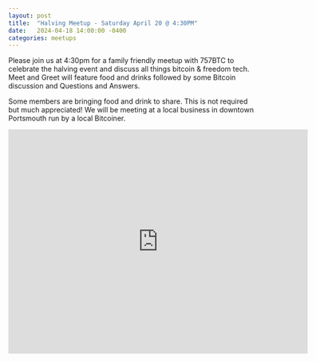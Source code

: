 ```yaml
---
layout: post
title:  "Halving Meetup - Saturday April 20 @ 4:30PM"
date:   2024-04-18 14:00:00 -0400
categories: meetups
---
```

Please join us at 4:30pm for a family friendly meetup with 757BTC to celebrate the halving event and discuss all things bitcoin & freedom tech. Meet and Greet will feature food and drinks followed by some Bitcoin discussion and Questions and Answers.

Some members are bringing food and drink to share. This is not required but much appreciated! We will be meeting at a local business in downtown Portsmouth run by a local Bitcoiner.

<iframe src="https://www.google.com/maps/embed?pb=!1m18!1m12!1m3!1d596.1170077708135!2d-76.29721364168317!3d36.83513346377685!2m3!1f0!2f0!3f0!3m2!1i1024!2i768!4f13.1!3m3!1m2!1s0x89baa320f4ea4287%3A0x60b66698efea7ac0!2sMile%20Zero%20Marine!5e0!3m2!1sen!2sus!4v1711046558382!5m2!1sen!2sus" width="600" height="450" style="border:0;" allowfullscreen="" loading="lazy" referrerpolicy="no-referrer-when-downgrade"></iframe>
